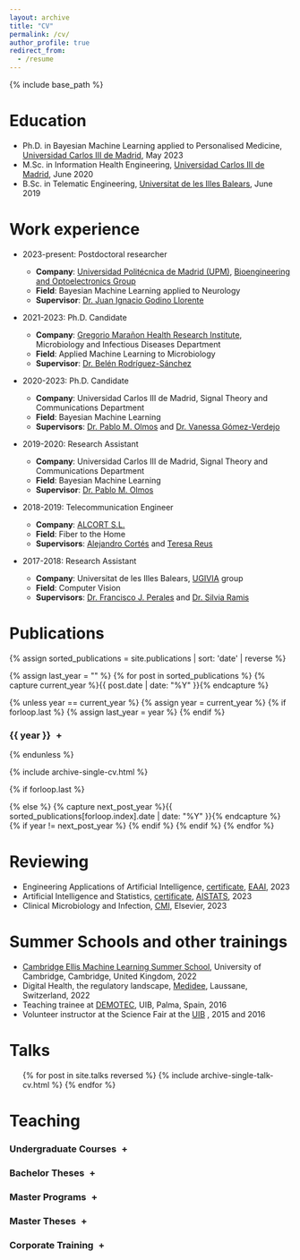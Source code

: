 ```yaml
---
layout: archive
title: "CV"
permalink: /cv/
author_profile: true
redirect_from:
  - /resume
---
```


{% include base_path %}

Education
======

* Ph.D. in Bayesian Machine Learning applied to Personalised Medicine, [Universidad Carlos III de Madrid](https://www.uc3m.es/Home), May 2023
* M.Sc. in Information Health Engineering, [Universidad Carlos III de Madrid](https://www.uc3m.es/Home), June 2020
* B.Sc. in Telematic Engineering, [Universitat de les Illes Balears](https://www.uib.es/es/), June 2019

Work experience
======
* 2023-present: Postdoctoral researcher
  * __Company__: [Universidad Politécnica de Madrid (UPM)](https://www.upm.es), [Bioengineering and Optoelectronics Group](http://www.byo.upm.es/BYO/research)
  * __Field__: Bayesian Machine Learning applied to Neurology
  * __Supervisor__: [Dr. Juan Ignacio Godino Llorente](http://www.byo.upm.es/BYO/people/juan-ignacio-godino-llorente)

* 2021-2023: Ph.D. Candidate
  * __Company__: [Gregorio Marañon Health Research Institute](https://www.iisgm.com/), Microbiology and Infectious Diseases Department
  * __Field__: Applied Machine Learning to Microbiology
  * __Supervisor__: [Dr. Belén Rodríguez-Sánchez](https://scholar.google.es/citations?user=W9sZbBoAAAAJ&hl=es)

* 2020-2023: Ph.D. Candidate
  * __Company__: Universidad Carlos III de Madrid, Signal Theory and Communications Department
  * __Field__: Bayesian Machine Learning
  * __Supervisors__: [Dr. Pablo M. Olmos](https://www.tsc.uc3m.es/~olmos/) and [Dr. Vanessa Gómez-Verdejo](https://vanessa.webs.tsc.uc3m.es)

* 2019-2020: Research Assistant
  * __Company__: Universidad Carlos III de Madrid, Signal Theory and Communications Department
  * __Field__: Bayesian Machine Learning
  * __Supervisor__: [Dr. Pablo M. Olmos](https://www.tsc.uc3m.es/~olmos/)
  
* 2018-2019: Telecommunication Engineer
  * __Company__: [ALCORT S.L.](https://alcort.net/sobre-nosotros/)
  * __Field__: Fiber to the Home
  * __Supervisors__: [Alejandro Cortés](https://www.linkedin.com/in/alejandro-cort%C3%A9s-956a063/) and [Teresa Reus](https://www.linkedin.com/in/teresareusgelabert/)

* 2017-2018: Research Assistant
  * __Company__: Universitat de les Illes Balears, [UGIVIA](http://ugivia.uib.es/membres/) group
  * __Field__: Computer Vision
  * __Supervisors__: [Dr. Francisco J. Perales](https://www.uib.es/es/personal/ABDMyNjY/) and [Dr. Silvia Ramis](https://www.uib.cat/personal/ABjExMTI3OA/)

Publications
======

{% assign sorted_publications = site.publications | sort: 'date' | reverse %}

{% assign last_year = "" %}
{% for post in sorted_publications %}
  {% capture current_year %}{{ post.date | date: "%Y" }}{% endcapture %}
  
  {% unless year == current_year %}
    {% assign year = current_year %}
    {% if forloop.last %}
      {% assign last_year = year %}
    {% endif %}
<h3 class="year-toggle{% if year == last_year %} open{% endif %}">{{ year }} <span class="toggle-icon">+</span></h3>
<div id="publications-{{ year }}" class="publications-section{% if year == last_year %} open{% endif %}">
  {% endunless %}
  
  {% include archive-single-cv.html %}
  
  {% if forloop.last %}
    </div>
  {% else %}
    {% capture next_post_year %}{{ sorted_publications[forloop.index].date | date: "%Y" }}{% endcapture %}
    {% if year != next_post_year %}
      </div>
    {% endif %}
  {% endif %}
{% endfor %}
  
Reviewing
======
* Engineering Applications of Artificial Intelligence, [certificate](https://aguerrerolopez.github.io/images/Certificate_EAAI_Recognised.pdf), [EAAI](https://www.sciencedirect.com/journal/engineering-applications-of-artificial-intelligence), 2023
* Artificial Intelligence and Statistics, [certificate](http://aistats.org/aistats2023/reviewers.html), [AISTATS](http://aistats.org/aistats2023/), 2023
* Clinical Microbiology and Infection, [CMI](https://www.sciencedirect.com/journal/clinical-microbiology-and-infection), Elsevier, 2023

Summer Schools and other trainings
======
* [Cambridge Ellis Machine Learning Summer School](http://www.ellis.eng.cam.ac.uk/summerschool/), University of Cambridge, Cambridge, United Kingdom, 2022
* Digital Health, the regulatory landscape, [Medidee](https://medidee.com), Laussane, Switzerland, 2022
* Teaching trainee at [DEMOTEC](https://eps.uib.cat/demotec/), UIB, Palma, Spain, 2016 
* Volunteer instructor at the Science Fair at the [UIB](https://seras.uib.cat/ciencia/2016/) , 2015 and 2016


Talks
======
  <ul>{% for post in site.talks reversed %}
    {% include archive-single-talk-cv.html %}
  {% endfor %}</ul>
  
Teaching
======
<!-- Undergraduate Courses -->
<h3 class="section-toggle" onclick="toggleSection('undergraduate-section')">Undergraduate Courses <span id="toggle-icon-undergraduate-section" class="toggle-icon">+</span></h3>
<div id="undergraduate-section" class="section-content">
  {% for post in site.teaching %}
    {% if post.type == "Undergraduate course" %}
      {% include archive-single.html %}
    {% endif %}
  {% endfor %}
</div>

<!-- Bachelor Theses -->
<h3 class="section-toggle" onclick="toggleSection('bt-section')">Bachelor Theses <span id="toggle-icon-corporate-section" class="toggle-icon">+</span></h3>
<div id="bt-section" class="section-content">
  {% for post in site.teaching %}
    {% if post.type == "Bachelor Thesis" %}
      {% include archive-single.html %}
    {% endif %}
  {% endfor %}
</div>

<!-- Master Programs -->
<h3 class="section-toggle" onclick="toggleSection('master-section')">Master Programs <span id="toggle-icon-master-section" class="toggle-icon">+</span></h3>
<div id="master-section" class="section-content">
  {% for post in site.teaching %}
    {% if post.type == "Master course" %}
      {% include archive-single.html %}
    {% endif %}
  {% endfor %}
</div>

<!-- Master Theses -->
<h3 class="section-toggle" onclick="toggleSection('mt-section')">Master Theses <span id="toggle-icon-corporate-section" class="toggle-icon">+</span></h3>
<div id="mt-section" class="section-content">
  {% for post in site.teaching %}
    {% if post.type == "Master Thesis" %}
      {% include archive-single.html %}
    {% endif %}
  {% endfor %}
</div>


<!-- Corporate Training -->
<h3 class="section-toggle" onclick="toggleSection('corporate-section')">Corporate Training <span id="toggle-icon-corporate-section" class="toggle-icon">+</span></h3>
<div id="corporate-section" class="section-content">
  {% for post in site.teaching %}
    {% if post.type == "Corporate training" %}
      {% include archive-single.html %}
    {% endif %}
  {% endfor %}
</div>





<style>
.section-toggle {
  cursor: pointer;
  margin-bottom: 5px;
}

.section-content {
  display: none;
  margin-bottom: 20px;
}

.toggle-icon {
  margin-left: 5px;
}

.publications-section {
  display: none;
  margin-bottom: 20px;
}
</style>



<script>
var yearToggles = document.querySelectorAll('.year-toggle');
yearToggles.forEach(function(toggle) {
  toggle.addEventListener('click', function() {
    var publicationsSection = this.nextElementSibling;
    var toggleIcon = this.querySelector('.toggle-icon');
    
    if (publicationsSection.style.display === 'none') {
      publicationsSection.style.display = 'block';
      toggleIcon.innerHTML = '-';
    } else {
      publicationsSection.style.display = 'none';
      toggleIcon.innerHTML = '+';
    }
  });
});
function toggleSection(sectionId) {
  var sectionContent = document.getElementById(sectionId);
  var toggleIcon = document.getElementById("toggle-icon-" + sectionId);
  
  if (sectionContent.style.display === "none") {
    sectionContent.style.display = "block";
    toggleIcon.innerHTML = "-";
  } else {
    sectionContent.style.display = "none";
    toggleIcon.innerHTML = "+";
  }
}
</script>



